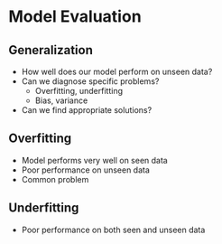 # Model Evaluation

## Generalization
- How well does our model perform on unseen data?
- Can we diagnose specific problems?
    - Overfitting, underfitting
    - Bias, variance
- Can we find appropriate solutions?

## Overfitting 
- Model performs very well on seen data
- Poor performance on unseen data
- Common problem

## Underfitting
- Poor performance on both seen and unseen data


